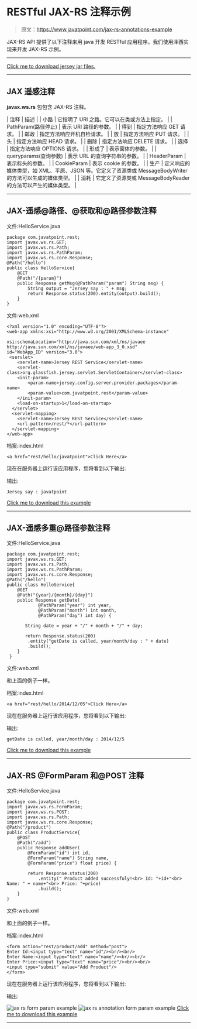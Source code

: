 # RESTful JAX-RS 注释示例

> 原文：<https://www.javatpoint.com/jax-rs-annotations-example>

JAX-RS API 提供了以下注释来用 java 开发 RESTful 应用程序。我们使用泽西实现来开发 JAX-RS 示例。

* * *

[Click me to download jersey jar files.](https://static.javatpoint.com/webservicepages/download/jerseyjars.zip)

* * *

## JAX 遥感注释

**javax.ws.rs** 包包含 JAX-RS 注释。

| 注释 | 描述 |
| 小路 | 它指明了 URI 之路。它可以在类或方法上指定。 |
| PathParam(路径停止) | 表示 URI 路径的参数。 |
| 得到 | 指定方法响应 GET 请求。 |
| 邮政 | 指定方法响应开机自检请求。 |
| 放 | 指定方法响应 PUT 请求。 |
| 头 | 指定方法响应 HEAD 请求。 |
| 删除 | 指定方法响应 DELETE 请求。 |
| 选择 | 指定方法响应 OPTIONS 请求。 |
| 形成了 | 表示窗体的参数。 |
| queryparams(查询参数) | 表示 URL 的查询字符串的参数。 |
| HeaderParam | 表示标头的参数。 |
| CookieParam | 表示 cookie 的参数。 |
| 生产 | 定义响应的媒体类型，如 XML、平原、JSON 等。它定义了资源类或 MessageBodyWriter 的方法可以生成的媒体类型。 |
| 消耗 | 它定义了资源类或 MessageBodyReader 的方法可以产生的媒体类型。 |

* * *

## JAX-遥感@路径、@获取和@路径参数注释

文件:HelloService.java

```
package com.javatpoint.rest;
import javax.ws.rs.GET;
import javax.ws.rs.Path;
import javax.ws.rs.PathParam;
import javax.ws.rs.core.Response;
@Path("/hello")
public class HelloService{
 	@GET
	@Path("/{param}")
	public Response getMsg(@PathParam("param") String msg) {
 		String output = "Jersey say : " + msg;
 		return Response.status(200).entity(output).build();
 	}
}

```

文件:web.xml

```
<?xml version="1.0" encoding="UTF-8"?>
<web-app xmlns:xsi="http://www.w3.org/2001/XMLSchema-instance" 

xsi:schemaLocation="http://java.sun.com/xml/ns/javaee 
http://java.sun.com/xml/ns/javaee/web-app_3_0.xsd" 
id="WebApp_ID" version="3.0">
 <servlet>
    <servlet-name>Jersey REST Service</servlet-name>
    <servlet-class>org.glassfish.jersey.servlet.ServletContainer</servlet-class>
    <init-param>
        <param-name>jersey.config.server.provider.packages</param-name>
        <param-value>com.javatpoint.rest</param-value>
    </init-param>
    <load-on-startup>1</load-on-startup>
  </servlet>
  <servlet-mapping>
    <servlet-name>Jersey REST Service</servlet-name>
    <url-pattern>/rest/*</url-pattern>
  </servlet-mapping>
</web-app> 

```

档案:index.html

```
<a href="rest/hello/javatpoint">Click Here</a>

```

现在在服务器上运行该应用程序，您将看到以下输出:

输出:

```
Jersey say : javatpoint 

```

[Click me to download this example](https://static.javatpoint.com/webservicepages/download/restfuljerseypath.zip)

* * *

## JAX-遥感多重@路径参数注释

文件:HelloService.java

```
package com.javatpoint.rest;
import javax.ws.rs.GET;
import javax.ws.rs.Path;
import javax.ws.rs.PathParam;
import javax.ws.rs.core.Response;
@Path("/hello")
public class HelloService{
 	@GET
	@Path("{year}/{month}/{day}")
	public Response getDate(
			@PathParam("year") int year,
			@PathParam("month") int month, 
			@PathParam("day") int day) {

	   String date = year + "/" + month + "/" + day;

	   return Response.status(200)
		.entity("getDate is called, year/month/day : " + date)
		.build();
 	}
 }

```

文件:web.xml

和上面的例子一样。

档案:index.html

```
<a href="rest/hello/2014/12/05">Click Here</a>

```

现在在服务器上运行该应用程序，您将看到以下输出:

输出:

```
getDate is called, year/month/day : 2014/12/5

```

[Click me to download this example](https://static.javatpoint.com/webservicepages/download/restfuljerseypathparam.zip)

* * *

## JAX-RS @FormParam 和@POST 注释

文件:HelloService.java

```
package com.javatpoint.rest;
import javax.ws.rs.FormParam;
import javax.ws.rs.POST;
import javax.ws.rs.Path;
import javax.ws.rs.core.Response;
@Path("/product")
public class ProductService{
 	@POST
 	@Path("/add")
	public Response addUser(
		@FormParam("id") int id,
		@FormParam("name") String name,
		@FormParam("price") float price) {

		return Response.status(200)
			.entity(" Product added successfuly!<br> Id: "+id+"<br> Name: " + name+"<br> Price: "+price)
			.build();
 	}
}

```

文件:web.xml

和上面的例子一样。

档案:index.html

```
<form action="rest/product/add" method="post">
Enter Id:<input type="text" name="id"/><br/><br/>
Enter Name:<input type="text" name="name"/><br/><br/>
Enter Price:<input type="text" name="price"/><br/><br/>
<input type="submit" value="Add Product"/>
</form>

```

现在在服务器上运行该应用程序，您将看到以下输出:

输出:

![jax rs form param example](../img/05277612827285f9cdd9567da05b6cde.png)
![jax rs annotation form param example](../img/da76b37b6a02608092cd531b32906763.png)
[Click me to download this example](https://static.javatpoint.com/webservicepages/download/restfuljerseyformparam.zip)

* * *